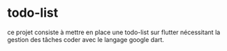 # todo-list
ce projet consiste à mettre en place une todo-list sur flutter nécessitant la gestion des tâches coder avec le langage google dart.
